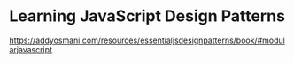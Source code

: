 # Learning JavaScript Design Patterns


https://addyosmani.com/resources/essentialjsdesignpatterns/book/#modularjavascript
